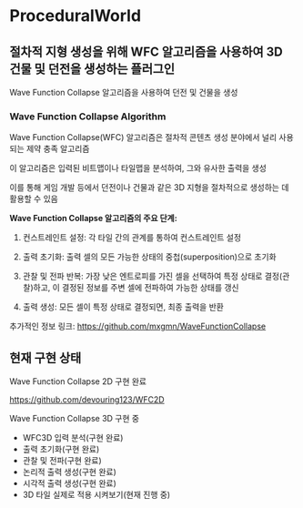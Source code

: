 # ProceduralWorld
## 절차적 지형 생성을 위해 WFC 알고리즘을 사용하여 3D 건물 및 던전을 생성하는 플러그인

Wave Function Collapse 알고리즘을 사용하여 던전 및 건물을 생성

### Wave Function Collapse Algorithm

​Wave Function Collapse(WFC) 알고리즘은 절차적 콘텐츠 생성 분야에서 널리 사용되는 제약 충족 알고리즘

이 알고리즘은 입력된 비트맵이나 타일맵을 분석하여, 그와 유사한 출력을 생성

이를 통해 게임 개발 등에서 던전이나 건물과 같은 3D 지형을 절차적으로 생성하는 데 활용할 수 있음

**Wave Function Collapse 알고리즘의 주요 단계:**

1. 컨스트레인트 설정: 각 타일 간의 관계를 통하여 컨스트레인트 설정

2. 출력 초기화: 출력 셀의 모든 가능한 상태의 중첩(superposition)으로 초기화

3. 관찰 및 전파 반복: 가장 낮은 엔트로피를 가진 셀을 선택하여 특정 상태로 결정(관찰)하고, 이 결정된 정보를 주변 셀에 전파하여 가능한 상태를 갱신

4. 출력 생성: 모든 셀이 특정 상태로 결정되면, 최종 출력을 반환

추가적인 정보 링크: https://github.com/mxgmn/WaveFunctionCollapse

## 현재 구현 상태

Wave Function Collapse 2D 구현 완료

https://github.com/devouring123/WFC2D

Wave Function Collapse 3D 구현 중
- WFC3D 입력 분석(구현 완료)
- 출력 초기화(구현 완료)
- 관찰 및 전파(구현 완료)
- 논리적 출력 생성(구현 완료)
- 시각적 출력 생성(구현 완료)
- 3D 타일 실제로 적용 시켜보기(현재 진행 중)
